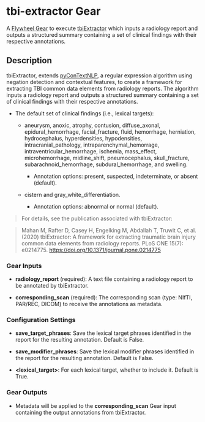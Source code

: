 # tbi-extractor GearA [Flywheel Gear](https://github.com/flywheel-io/gears/tree/master/spec) to execute [tbiExtractor](https://github.com/margaretmahan/tbiExtractor) which inputs a radiology report and outputs a structured summary containing a set of clinical findings with their respective annotations.## DescriptiontbiExtractor, extends [pyConTextNLP](https://github.com/chapmanbe/pyConTextNLP), a regular expression algorithm using negation detection and contextual features, to create a framework for extracting TBI common data elements from radiology reports. The algorithm inputs a radiology report and outputs a structured summary containing a set of clinical findings with their respective annotations.* The default set of clinical findings (i.e., lexical targets):    * aneurysm, anoxic, atrophy, contusion, diffuse_axonal, epidural_hemorrhage, facial_fracture, fluid, hemorrhage, herniation, hydrocephalus, hyperdensities, hypodensities, intracranial_pathology, intraparenchymal_hemorrage, intraventricular_hemorrhage, ischemia, mass_effect, microhemorrhage, midline_shift, pneumocephalus, skull_fracture, subarachnoid_hemorrhage, subdural_hemorrhage, and swelling.        - Annotation options: present, suspected, indeterminate, or absent (default).    * cistern and gray_white_differentiation.        - Annotation options: abnormal or normal (default).> For details, see the publication associated with tbiExtractor:> Mahan M, Rafter D, Casey H, Engelking M, Abdallah T, Truwit C, et al. (2020) tbiExtractor: A framework for extracting traumatic brain injury common data elements from radiology reports. PLoS ONE 15(7): e0214775. https://doi.org/10.1371/journal.pone.0214775### Gear Inputs* **radiology_report** (required): A text file containing a radiology report to be annotated by tbiExtractor.* **corresponding_scan** (required): The corresponding scan (type: NIfTI, PAR/REC, DICOM) to receive the annotations as metadata.### Configuration Settings* **save_target_phrases**: Save the lexical target phrases identified in the report for the resulting annotation. Default is False.* **save_modifier_phrases**: Save the lexical modifier phrases identified in the report for the resulting annotation. Default is False.* **<lexical_target>**: For each lexical target, whether to include it. Default is True.### Gear Outputs* Metadata will be applied to the **corresponding_scan** Gear input containing the output annotations from tbiExtractor.